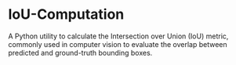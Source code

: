 # IoU-Computation
A Python utility to calculate the Intersection over Union (IoU) metric, commonly used in computer vision to evaluate the overlap between predicted and ground-truth bounding boxes.
